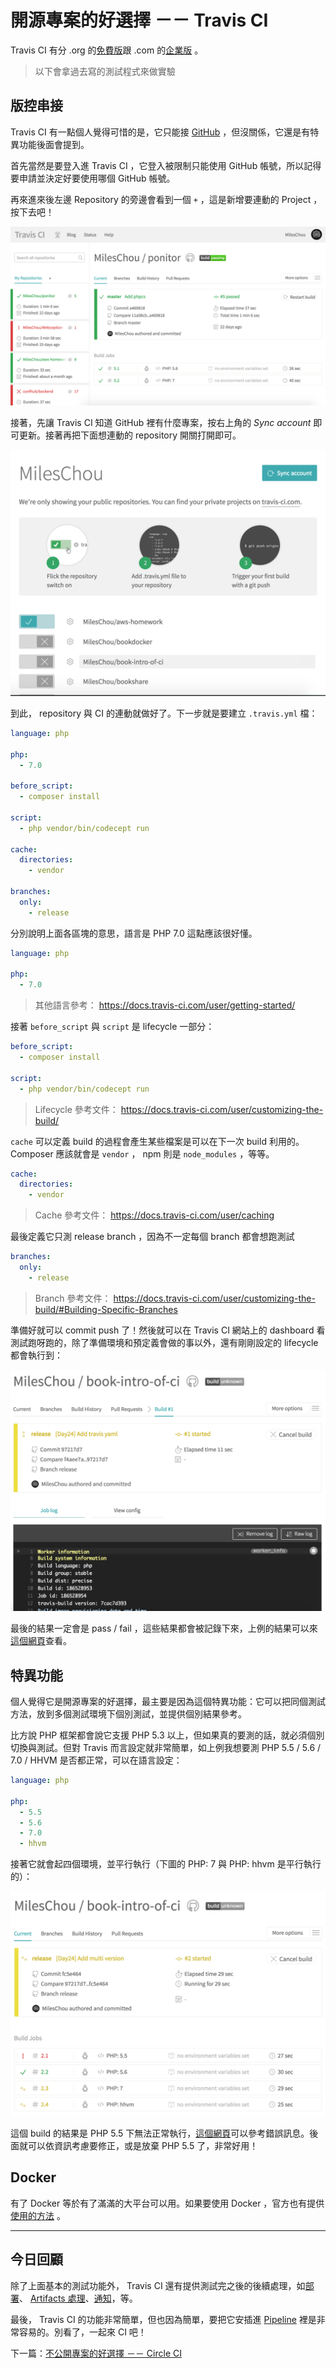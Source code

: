 # 開源專案的好選擇 －－ Travis CI 

Travis CI 有分 .org 的[免費版][travis-ci.org]跟 .com 的[企業版][travis-ci.com] 。

> 以下會拿過去寫的測試程式來做實驗

## 版控串接

Travis CI 有一點個人覺得可惜的是，它只能接 [GitHub][] ，但沒關係，它還是有特異功能後面會提到。

首先當然是要登入進 Travis CI ，它登入被限制只能使用 GitHub 帳號，所以記得要申請並決定好要使用哪個 GitHub 帳號。

再來進來後左邊 Repository 的旁邊會看到一個 `+` ，這是新增要連動的 Project ，按下去吧！

![day24 step1][]

接著，先讓 Travis CI 知道 GitHub 裡有什麼專案，按右上角的 *Sync account* 即可更新。接著再把下面想連動的 repository 開關打開即可。

![day24 step2][]

到此， repository 與 CI 的連動就做好了。下一步就是要建立 `.travis.yml` 檔：

```yaml
language: php

php:
  - 7.0

before_script:
  - composer install

script:
  - php vendor/bin/codecept run

cache:
  directories:
    - vendor

branches:
  only:
    - release
```

分別說明上面各區塊的意思，語言是 PHP 7.0 這點應該很好懂。

```yaml
language: php

php:
  - 7.0
```

> 其他語言參考： https://docs.travis-ci.com/user/getting-started/

接著 `before_script` 與 `script` 是 lifecycle 一部分：

```yaml
before_script:
  - composer install

script:
  - php vendor/bin/codecept run
```

> Lifecycle 參考文件： https://docs.travis-ci.com/user/customizing-the-build/

`cache` 可以定義 build 的過程會產生某些檔案是可以在下一次 build 利用的。 Composer 應該就會是 `vendor` ， npm 則是 `node_modules` ，等等。

```yaml
cache:
  directories:
    - vendor
```

> Cache 參考文件： https://docs.travis-ci.com/user/caching

最後定義它只測 release branch ，因為不一定每個 branch 都會想跑測試 

```yaml
branches:
  only:
    - release
```

> Branch 參考文件： https://docs.travis-ci.com/user/customizing-the-build/#Building-Specific-Branches

準備好就可以 commit push 了！然後就可以在 Travis CI 網站上的 dashboard 看測試跑呀跑的，除了準備環境和預定義會做的事以外，還有剛剛設定的 lifecycle 都會執行到：

![day24 step3][]

最後的結果一定會是 pass / fail ，這些結果都會被記錄下來，上例的結果可以來[這個網頁](https://travis-ci.org/MilesChou/book-intro-of-ci/builds/186528953)查看。

## 特異功能

個人覺得它是開源專案的好選擇，最主要是因為這個特異功能：它可以把同個測試方法，放到多個測試環境下個別測試，並提供個別結果參考。

比方說 PHP 框架都會說它支援 PHP 5.3 以上，但如果真的要測的話，就必須個別切換與測試。但對 Travis 而言設定就非常簡單，如上例我想要測 PHP 5.5 / 5.6 / 7.0 / HHVM 是否都正常，可以在語言設定：

```yaml
language: php

php:
  - 5.5
  - 5.6
  - 7.0
  - hhvm
```

接著它就會起四個環境，並平行執行（下圖的 PHP: 7 與 PHP: hhvm 是平行執行的）：

![day24 extra][]

這個 build 的結果是 PHP 5.5 下無法正常執行，[這個網頁](https://travis-ci.org/MilesChou/book-intro-of-ci/builds/186529946)可以參考錯誤訊息。後面就可以依資訊考慮要修正，或是放棄 PHP 5.5 了，非常好用！

## Docker

有了 Docker 等於有了滿滿的大平台可以用。如果要使用 Docker ，官方也有提供[使用的方法](https://docs.travis-ci.com/user/docker/) 。

---

## 今日回顧

除了上面基本的測試功能外， Travis CI 還有提供測試完之後的後續處理，如[部署](https://docs.travis-ci.com/user/deployment/)、 [Artifacts 處理](https://docs.travis-ci.com/user/uploading-artifacts/)、[通知](https://docs.travis-ci.com/user/notifications)，等。

最後， Travis CI 的功能非常簡單，但也因為簡單，要把它安插進 [Pipeline][Day 21] 裡是非常容易的。別看了，一起來 CI 吧！

下一篇：[不公開專案的好選擇 －－ Circle CI][]

[travis-ci.org]: https://travis-ci.org/
[travis-ci.com]: https://travis-ci.com/
[GitHub]: https://github.com/

[Day 21]: /docs/day21.md
[day24 step1]: /images/day24-travis-step-1.png
[day24 step2]: /images/day24-travis-step-2.png
[day24 step3]: /images/day24-travis-step-3.png
[day24 extra]: /images/day24-travis-extra.png
[不公開專案的好選擇 －－ Circle CI]: /docs/day25.md
